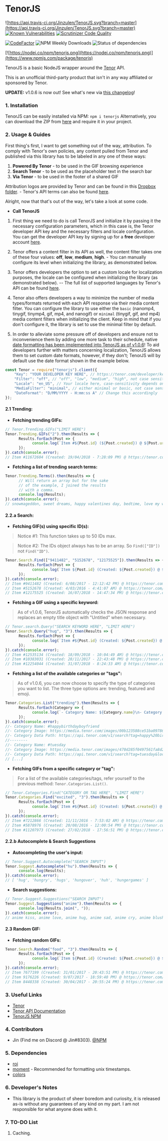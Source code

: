 # TenorJS
![https://api.travis-ci.org/Jinzulen/TenorJS.svg?branch=master](https://api.travis-ci.org/Jinzulen/TenorJS.svg?branch=master) [![Known Vulnerabilities](https://snyk.io/test/github/Jinzulen/TenorJS/badge.svg?targetFile=package.json)](https://snyk.io/test/github/Jinzulen/TenorJS?targetFile=package.json) [![Scrutinizer Code Quality](https://scrutinizer-ci.com/g/Jinzulen/TenorJS/badges/quality-score.png?b=master)](https://scrutinizer-ci.com/g/Jinzulen/TenorJS/?branch=master)

[//]: # (Must not forget to change the branch when v1.0.6 goes live on master)
[![CodeFactor](https://www.codefactor.io/repository/github/jinzulen/tenorjs/badge/development)](https://www.codefactor.io/repository/github/jinzulen/tenorjs/overview/development) ![NPM Weekly Downloads](https://img.shields.io/npm/dw/tenorjs.svg) ![Status of dependencies](https://img.shields.io/david/jinzulen/tenorjs.svg)

[![https://nodei.co/npm/tenorjs.png](https://nodei.co/npm/tenorjs.png)](https://www.npmjs.com/package/tenorjs)

TenorJS is a basic NodeJS wrapper around the [Tenor](https://tenor.com/) API.

This is an unofficial third-party product that isn't in any way affiliated or sponsored by Tenor.

**UPDATE:** v1.0.6 is now out! See what's new via [this changelog](https://github.com/Jinzulen/TenorJS/tree/master/changelogs/1.0.6.md)!

### 1. Installation
TenorJS can be easily installed via NPM: `npm i tenorjs`
Alternatively, you can download the ZIP from [here](https://github.com/Jinzulen/TenorJS/archive/master.zip) and require it in your project.

### 2. Usage & Guides
First thing's first, I want to get something out of the way, attribution. To comply with Tenor's own policies, any content pulled from Tenor and published via this library has to be labeled in any one of these ways:
1. **Powered By Tenor** - to be used in the GIF browsing experience
2. **Search Tenor** - to be used as the placeholder text in the search bar
3. **Via Tenor** - to be used in the footer of a shared GIF

Attribution logos are provided by Tenor and can be found in this [Dropbox folder](https://www.dropbox.com/sh/q6hokjtmfcswrk3/AACHPiVKPUjym2zC3ldyipM9a?dl=0). - Tenor's API terms can also be found [here](https://tenor.com/gifapi/documentation#apiterms).

Alright, now that that's out of the way, let's take a look at some code.

- **Call TenorJS**
1. First thing we need to do is call TenorJS and initialize it by passing it the necessary configuration parameters, which in this case is, the Tenor developer API key and the necessary filters and locale configuration. You can get the developer API key by signing up for a **free** developer account [here](https://tenor.com/developer/keyregistration).

2. Tenor offers a content filter in its API as well, the content filter takes one of these four values: **off**, **low**, **medium**, **high**. - You can manually configure its level when initializing the library, as demonstrated below.

3. Tenor offers developers the option to set a custom locale for localization purposes, the locale can be configured when initializing the library (as demonstrated below). -- The full list of supported languages by Tenor's API can be found [here](https://tenor.com/gifapi/documentation#localization).

4. Tenor also offers developers a way to minimize the number of media types/formats returned with each API response via their media content filter. You can configure the library to use either the `basic` (nanomp4, tinygif, tinymp4, gif, mp4, and nanogif) or `minimal` (tinygif, gif, and mp4) media content filters when initializing the client. Keep in mind that if you don't configure it, the library is set to use the minimal filter by default.

5. In order to alleviate some pressure off of developers and ensure not to inconvenience them by adding one more task to their schedule, native [date formatting has been implemented into TenorJS as of v1.0.6](https://github.com/Jinzulen/TenorJS/blob/master/changelogs/1.0.6.md)! To aid developers further with matters concerning localization, TenorJS allows them to set custom date formats, however, if they don't; TenorJS will by default use the date format shown in the example below.
```js
const Tenor = require("tenorjs").client({
    "Key": "YOUR DEVELOPER KEY HERE", // https://tenor.com/developer/keyregistration
    "Filter": "off", // "off", "low", "medium", "high", not case sensitive
    "Locale": "en_US", // Your locale here, case-sensitivity depends on input
    "MediaFilter": "minimal", // either minimal or basic, not case sensitive
    "DateFormat": "D/MM/YYYY - H:mm:ss A" // Change this accordingly
});
```

#### 2.1 Trending:
- **Fetching trending GIFs:**
```js
// Tenor.Trending.GIFs("LIMIT HERE")
Tenor.Trending.GIFs("2").then(Results => {
      Results.forEach(Post => {
            console.log(`Item #${Post.id} (${Post.created}) @ ${Post.url}`);
      });
}).catch(console.error);
// Item #11672604 (Created: 19/04/2018 - 7:28:09 PM) @ https://tenor.com/W8JY.gif.
```

- **Fetching a list of trending search terms:**
```js
Tenor.Trending.Terms().then(Results => {
      // Will return an array but for the sake
      // of the example, I joined the results
      // with a comma.
      console.log(Results);
}).catch(console.error);
// snowmageddon, sweet dreams, happy valentines day, bedtime, love my wife, yes, happy birthday mr president, cant sleep, valentines day, love you, valentine, insomnia, apex, excited, be my valentine, bed time, zion, love, utah jazz, go to sleep
```

#### 2.2.a Search:
- **Fetching GIF(s) using specific ID(s):**
> Notice #1: This function takes up to 50 IDs max.

> Notice #2: The IDs object always has to be an array. So `Find(["ID"])` not `Find("ID")`.
```js
Tenor.Search.Find(["9411482", "5152678", "12175525"]).then(Results => {
      Results.forEach(Post => {
            console.log(`Item ${Post.id} (Created: ${Post.created}) @ ${Post.url}`);
      });
}).catch(console.error);
// Item #9411482 (Created: 6/08/2017 - 12:12:42 PM) @ https://tenor.com/NEwg.gif
// Item #5152678 (Created: 4/03/2016 - 4:41:07 AM) @ https://tenor.com/vMBS.gif
// Item #12175525 (Created: 16/07/2018 - 14:47:34 PM) @ https://tenor.com/ZfzB.gif
```

- **Fetching a GIF using a specific keyword:**
> As of v1.0.6, TenorJS automatically checks the JSON response and replaces an empty title object with "Untitled" when necessary.
```js
// Tenor.search.Query("SEARCH KEYWORD HERE", "LIMIT HERE")
Tenor.Search.Query("hug", "3").then(Results => {
      Results.forEach(Post => {
            console.log(`Item #${Post.id} (Created: ${Post.created}) @ ${Post.url}`);
      });
}).catch(console.error);
// Item #12535134 (Created: 18/09/2018 - 10:04:49 AM) @ https://tenor.com/0K7K.gif
// Item #10383031 (Created: 28/11/2017 - 22:43:48 PM) @ https://tenor.com/RJgp.gif
// Item #12254044 (Created: 31/07/2018 - 8:24:33 AM) @ https://tenor.com/ZzZ2.gif
```

- **Fetching a list of the available categories or "tags":**
> As of v1.0.6, you can now choose to specify the type of categories you want to list. The three type options are: trending, featured and emoji.
```js
Tenor.Categories.List("trending").then(Results => {
      Results.forEach(Category => {
            console.log(`- Category Name: ${Category.name}\n- Category Image: ${Category.image}\n- Category Data Path: ${Category.path}\n--------`);
      });
}).catch(console.error);
//- Category Name: #happybirthdayboyfriend
//- Category Image: https://media.tenor.com/images/00b123588ce51ba097861bf2fe936064/tenor.gif
//- Category Data Path: https://api.tenor.com/v1/search?tag=happy%20birthday%20boyfriend&locale=en_US&safesearch=moderate&key=[DEVELOPER KEY]
//--------
//- Category Name: #tuesday
//- Category Image: https://media.tenor.com/images/470d285f0497561fa8d28daee557f0fc/tenor.gif
//- Category Data Path: https://api.tenor.com/v1/search?tag=tuesday&locale=en_US&safesearch=moderate&key=[DEVELOPER KEY]
// [...]
```

- **Fetching GIFs from a specific category or "tag":**
> For a list of the available categories/tags, refer yourself to the previous method: `Tenor.Categories.List()`.
```js
// Tenor.Categories.Find("CATEGORY OR TAG HERE", "LIMIT HERE")
Tenor.Categories.Find("excited", "3").then(Results => {
      Results.forEach(Post => {
            console.log(`Item #${Post.id} (Created: ${Post.created}) @ ${Post.url}`);
      });
}).catch(console.error);
// Item #7212866 (Created: 11/11/2016 - 7:53:02 AM) @ https://tenor.com/EqyI.gif
// Item #5878976 (Created: 20/08/2016 - 12:00:54 PM) @ https://tenor.com/yPym.gif
// Item #11207973 (Created: 27/02/2018 - 17:56:51 PM) @ https://tenor.com/VbRV.gif
```

#### 2.2.b Autocomplete & Search Suggestions
- **Autocompleting the user's input:**
```js
// Tenor.Suggest.Autocomplete("SEARCH INPUT")
Tenor.Suggest.Autocomplete("hu").then(Results => {
      console.log(Results);
}).catch(console.error);
// [ 'hug', 'hungry', 'hugs', 'hungover', 'huh', 'hungergames' ]
```

- **Search suggestions:**
```js
// Tenor.Suggest.Suggestions("SEARCH INPUT")
Tenor.Suggest.Suggestions("anime").then(Results => {
      console.log(Results.join(", "));
}).catch(console.error);
// anime kiss, anime love, anime hug, anime sad, anime cry, anime blush, naruto, pokemon
```

#### 2.3 Random GIF:
- **Fetching random GIFs:**
```js
Tenor.Search.Random("food", "3").then(Results => {
      Results.forEach(Post => {
            console.log(`Item ${Post.id} (Created: ${Post.created}) @ ${Post.url}`);
      });
}).catch(console.error);
// Item 7677199 (Created: 31/01/2017 - 20:43:51 PM) @ https://tenor.com/GnlX.gif
// Item 9176226 (Created: 9/07/2017 - 18:59:40 PM) @ https://tenor.com/MFjO.gif
// Item 8448338 (Created: 30/04/2017 - 20:55:24 PM) @ https://tenor.com/JBXG.gif
```

### 3. Useful Links
- [Tenor](https://tenor.com/)
- [Tenor API Documentation](https://tenor.com/gifapi/documentation)
- [TenorJS NPM](https://www.npmjs.com/package/tenorjs)

### 4. Contributors
- Jin (Find me on Discord @ Jin#8303). [@NPM](https://www.npmjs.com/~jinzulen)

### 5. Dependencies
- [roi](https://www.npmjs.com/package/roi)
- [moment](https://www.npmjs.com/package/moment) - Recommended for formatting unix timestamps.
- [colors](https://www.npmjs.com/package/colors)

### 6. Developer's Notes
- This library is the product of sheer boredom and curiosity, it is released as-is without any guarantees of any kind on my part. I am not responsible for what anyone does with it.

### 7. TO-DO List
1. Caching.